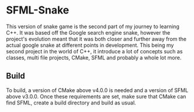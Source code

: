 # SFML-Snake
This version of snake game is the second part of my journey to learning C++. It was based off the Google search engine snake, however the project's evolution meant that it was both closer and further away from the actual google snake at different points in development. This being my second project in the world of C++, it introduce a lot of concepts such as classes, multi file projects, CMake, SFML and probably a whole lot more.

## Build
To build, a version of CMake above v4.0.0 is needed and a version of SFML above v3.0.0. Once these requirements are set, make sure that CMake can find SFML, create a build directory and build as usual.